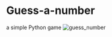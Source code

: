 # Guess-a-number
a simple Python game
![guess_number](https://github.com/DamyanKoykov/Guess-a-number/assets/147879727/d2fc1112-405c-4d06-afc9-8225773644c7)
